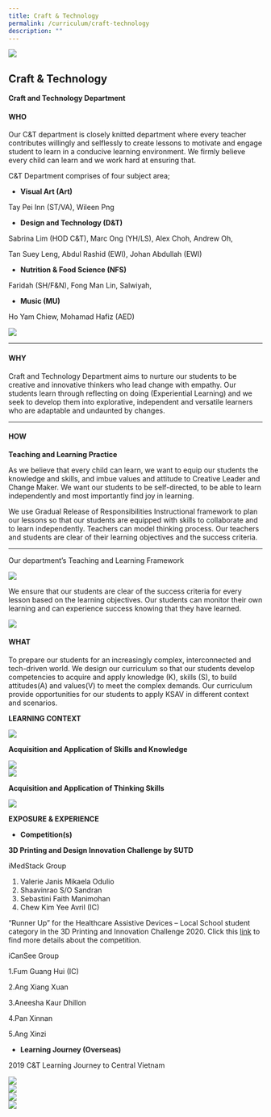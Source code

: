 ```yaml
---
title: Craft & Technology
permalink: /curriculum/craft-technology
description: ""
---
```

![](/images/CT-Feature.jpeg)

## Craft & Technology

**Craft and Technology Department**

#### WHO


Our C&T department is closely knitted department where every teacher contributes willingly and selflessly to create lessons to motivate and engage student to learn in a conducive learning environment. We firmly believe every child can learn and we work hard at ensuring that.

C&T Department comprises of four subject area;

*   **Visual Art (Art)**

Tay Pei Inn (ST/VA), Wileen Png

*   **Design and Technology (D&T)**

Sabrina Lim (HOD C&T), Marc Ong (YH/LS), Alex Choh, Andrew Oh,

Tan Suey Leng, Abdul Rashid (EWI), Johan Abdullah (EWI)

*   **Nutrition & Food Science (NFS)**

Faridah (SH/F&N), Fong Man Lin, Salwiyah,

*   **Music (MU)**

Ho Yam Chiew, Mohamad Hafiz (AED)

<div style="display:block"><img src="/images/CT1.jpeg" style="max-width: 100%;"></div>

* * *

#### WHY

Craft and Technology Department aims to nurture our students to be creative and innovative thinkers who lead change with empathy. Our students learn through reflecting on doing (Experiential Learning) and we seek to develop them into explorative, independent and versatile learners who are adaptable and undaunted by changes.

* * *

#### HOW


**Teaching and Learning Practice**

As we believe that every child can learn, we want to equip our students the knowledge and skills, and imbue values and attitude to Creative Leader and Change Maker. We want our students to be self-directed, to be able to learn independently and most importantly find joy in learning.

We use Gradual Release of Responsibilities Instructional framework to plan our lessons so that our students are equipped with skills to collaborate and to learn independently. Teachers can model thinking process. Our teachers and students are clear of their learning objectives and the success criteria.

* * *

Our department’s Teaching and Learning Framework

<div style="display:block"><img src="/images/CT2.png" style="max-width: 100%;"></div>

We ensure that our students are clear of the success criteria for every lesson based on the learning objectives. Our students can monitor their own learning and can experience success knowing that they have learned.

<div style="display:block"><img src="/images/CT3.jpeg" style="max-width: 100%;"></div>

#### WHAT

To prepare our students for an increasingly complex, interconnected and tech-driven world. We design our curriculum so that our students develop competencies to acquire and apply knowledge (K), skills (S), to build attitudes(A) and values(V) to meet the complex demands. Our curriculum provide opportunities for our students to apply KSAV in different context and scenarios.

**LEARNING CONTEXT**

<div style="display:block"><img src="/images/CT4.png" style="max-width: 100%;"></div>

**Acquisition and Application of Skills and Knowledge**

<div style="display:block"><img src="/images/CT5.jpeg" style="max-width: 100%;"></div>

<div style="display:block"><img src="/images/CT6.jpeg" style="max-width: 100%;"></div>


**Acquisition and Application of Thinking Skills**
<div style="display:block"><img src="/images/CT7.jpeg" style="max-width: 100%;"></div>

**EXPOSURE & EXPERIENCE**

*   **Competition(s)**

**3D Printing and Design Innovation Challenge by SUTD**

iMedStack Group

1.  Valerie Janis Mikaela Odulio
2.  Shaavinrao S/O Sandran
3.  Sebastini Faith Manimohan
4.  Chew Kim Yee Avril (IC)

“Runner Up” for the Healthcare Assistive Devices – Local School student category in the 3D Printing and Innovation Challenge 2020. Click this [link](https://epd.sutd.edu.sg/news-events/event/news/winners-of-the-sutd-3d-printing-and-design-innovation-challenge-2020/) to find more details about the competition.

iCanSee Group

1.Fum Guang Hui (IC)

2.Ang Xiang Xuan

3.Aneesha Kaur Dhillon

4.Pan Xinnan

5.Ang Xinzi

*   **Learning Journey (Overseas)**

2019 C&T Learning Journey to Central Vietnam

<div style="display:block"><img src="/images/CT8.jpeg" style="max-width: 100%;"></div>

<div style="display:block"><img src="/images/CT9.jpeg" style="max-width: 100%;"></div>

<div style="display:block"><img src="/images/CT10.jpeg" style="max-width: 100%;"></div>

<div style="display:block"><img src="/images/CT11.jpeg" style="max-width: 100%;"></div>